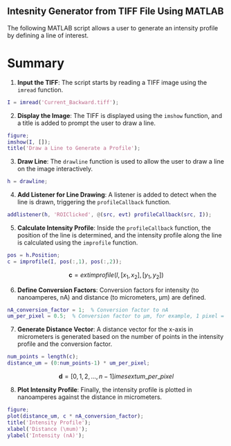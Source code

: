 ## Intesnity Generator from TIFF File Using MATLAB

The following MATLAB script allows a user to generate an intensity profile by defining a line of interest. 

# Summary

1. **Input the TIFF**: The script starts by reading a TIFF image using the `imread` function.

```matlab
I = imread('Current_Backward.tiff');
```

2. **Display the Image**: The TIFF is displayed using the `imshow` function, and a title is added to prompt the user to draw a line.

```matlab
figure;
imshow(I, []);
title('Draw a Line to Generate a Profile');
```

3. **Draw Line**: The `drawline` function is used to allow the user to draw a line on the image interactively.

```matlab
h = drawline;
```

4. **Add Listener for Line Drawing**: A listener is added to detect when the line is drawn, triggering the `profileCallback` function.

```matlab
addlistener(h, 'ROIClicked', @(src, evt) profileCallback(src, I));
```

5. **Calculate Intensity Profile**: Inside the `profileCallback` function, the position of the line is determined, and the intensity profile along the line is calculated using the `improfile` function.

```matlab
pos = h.Position;
c = improfile(I, pos(:,1), pos(:,2));
```
$$
\mathbf{c} = 	ext{improfile}(I, [x_1, x_2], [y_1, y_2])
$$

6. **Define Conversion Factors**: Conversion factors for intensity (to nanoamperes, nA) and distance (to micrometers, µm) are defined.

```matlab
nA_conversion_factor = 1;  % Conversion factor to nA
um_per_pixel = 0.5;  % Conversion factor to µm, for example, 1 pixel = 0.5 µm
```

7. **Generate Distance Vector**: A distance vector for the x-axis in micrometers is generated based on the number of points in the intensity profile and the conversion factor.

```matlab
num_points = length(c);
distance_um = (0:num_points-1) * um_per_pixel;
```

$$
\mathbf{d} = [0, 1, 2, \ldots, n-1] 	imes 	ext{um\_per\_pixel}
$$

8. **Plot Intensity Profile**: Finally, the intensity profile is plotted in nanoamperes against the distance in micrometers.

```matlab
figure;
plot(distance_um, c * nA_conversion_factor);
title('Intensity Profile');
xlabel('Distance (\mum)');
ylabel('Intensity (nA)');
```
